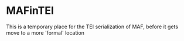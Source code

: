 # MAFinTEI
This is a temporary place for the TEI serialization of MAF, before it gets move to a more 'formal' location

